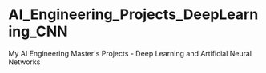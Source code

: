 # AI_Engineering_Projects_DeepLearning_CNN
My AI Engineering Master's Projects - Deep Learning and Artificial Neural Networks
